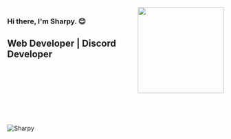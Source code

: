 <img src="https://cdn.discordapp.com/attachments/908772150993895434/915274490299170816/README.png" align="right" widht="200" height="200">


### Hi there, I'm Sharpy. :blush: 

## Web Developer | Discord Developer

<br /><br /><br /><br /><br /><br /><br />

![Sharpy](https://github-readme-stats.vercel.app/api?username=sharpyair&show_icons=true&theme=radical)
